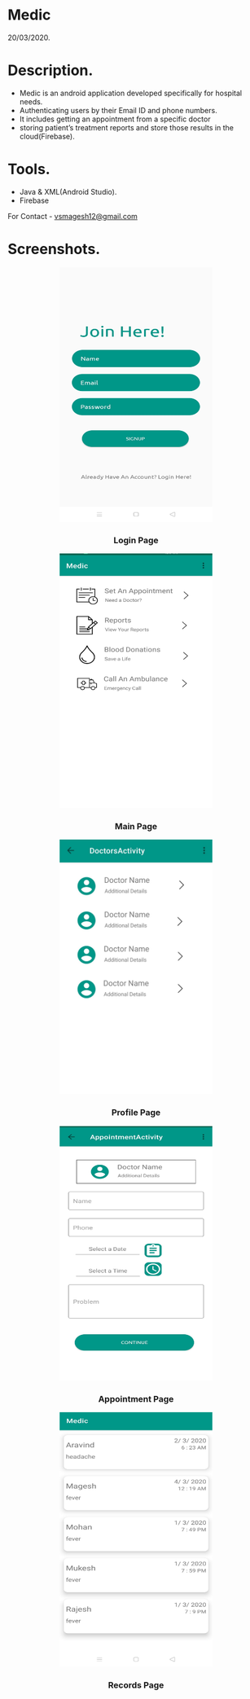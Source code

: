 # Medic
20/03/2020.

# Description.
<div>
  <ul>
    <li>Medic is an android application developed specifically for hospital needs.</li>
    <li>Authenticating users by their Email ID and phone numbers.</li>
    <li>It includes getting an appointment from a specific doctor</li>
    <li>storing patient’s treatment reports and store those results in the cloud(Firebase).</li>
  </ul>
</div>  

# Tools.

* Java & XML(Android Studio).
* Firebase

For Contact - vsmagesh12@gmail.com

# Screenshots.

<div align="center">
<img src="https://github.com/MageshVS/Medic/blob/master/1.jpg" width="300" height="500" >
<h3>Login Page</h3>
</div>
<div align="center">
<img src="https://github.com/MageshVS/Medic/blob/master/2.jpg" width="300" height="500">
<h3>Main Page</h3>
</div>
<div align="center">
<img src="https://github.com/MageshVS/Medic/blob/master/3.jpg" width="300" height="500">
<h3>Profile Page</h3>
<div align="center">
<img src="https://github.com/MageshVS/Medic/blob/master/4.jpg" width="300" height="500">
<h3>Appointment Page</h3>
<div align="center">
<img src="https://github.com/MageshVS/Medic/blob/master/5.jpg" width="300" height="500">
<h3>Records Page</h3>
</div>
